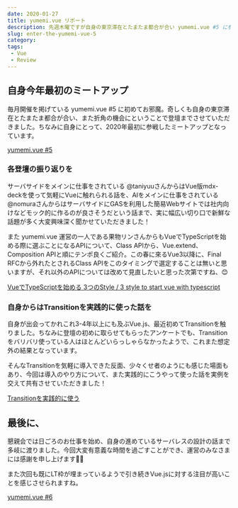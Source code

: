 ```yaml
---
date: 2020-01-27
title: yumemi.vue リポート
description: 先週木曜ですが自身の東京滞在とたまたま都合が合い yumemi.vue #5 に参戦させていただきました。その時の様子を簡単に記録しておきます。
slug: enter-the-yumemi-vue-5
category: 
tags: 
 - Vue
 - Review
---
```


## 自身今年最初のミートアップ

毎月開催を掲げている yumemi.vue #5 に初めてお邪魔。奇しくも自身の東京滞在とたまたま都合が合い、また折角の機会にということで登壇までさせていただきました。ちなみに自身にとって、2020年最初に参戦したミートアップとなっています。

<a class="link-preview" href="https://togetter.com/li/1460796">yumemi.vue #5</a>

### 各登壇の振り返りを

サーバサイドをメインに仕事をされている @taniyuuさんからはVue版mdx-deckを使って気軽にVueに触れられる話を、AIをメインに仕事をされている @nomuraさんからはサーバサイドにGASを利用した簡易Webサイトでは社内向けなどモック的に作るのが良さそうだという話まで、実に幅広い切り口で新鮮な話題が多く大変興味深く聞かせていただきました！

また yumemi.vue 運営の一人である果物リンさんからもVueでTypeScriptを始める際に選ぶことになるAPIについて、Class APIから、Vue.extend、Composition APIと順にテンポ良くご紹介。この春に來るVue3以降に、Final RFCから外れたとされるClass APIをこのタイミングで選定することは無いと思いますが、それ以外のAPIについては改めて見直したいと思った次第ですね、😊

<a class="link-preview" href="https://speakerdeck.com/fruitriin/3-style-to-start-vue-with-typescript">VueでTypeScriptを始める 3つのStyle / 3 style to start vue with typescript</a>

### 自身からはTransitionを実践的に使った話を

自身が出会ってかれこれ3-4年以上にも及ぶVue.js、最近初めてTransitionを触りました。ちなみに登壇の初めに取らせてもらったアンケートでも、Transitionをバリバリ使っている人はほとんどいらっしゃらなかったようで、これまた想定外の結果となっています。

そんなTransitionを気軽に導入できた反面、少々くせ者のようにも感じた場面もあり、今回は導入のやり方について、また実践的にこうやって使った話を実例を交えて共有させていただきました！

<a class="link-preview" href="https://slides.com/jiyuujin/20200123">Transitionを実践的に使う</a>

## 最後に、

懇親会では日ごろのお仕事を始め、自身の進めているサーバレスの設計の話まで多岐に渡りました。今回大変有意義な時間を過ごすことができ、運営のみなさまには感謝を申し上げます🙇‍♀️

また次回も既にLT枠が埋まっているようで引き続きVue.jsに対する注目が高いことを感じさせられますね。

<a class="link-preview" href="https://yumemi.connpass.com/event/162931/">yumemi.vue #6</a>
